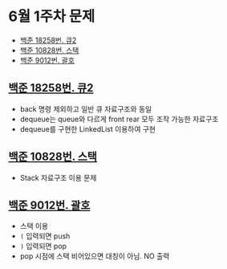 # 6월 1주차 문제
- [백준 18258번. 큐2](https://www.acmicpc.net/problem/18258)
- [백준 10828번. 스택](https://www.acmicpc.net/problem/10828)
- [백준 9012번. 괄호](https://www.acmicpc.net/problem/9012)

## [백준 18258번. 큐2](https://www.acmicpc.net/problem/18258)
- back 명령 제외하고 일반 큐 자료구조와 동일
- dequeue는 queue와 다르게 front rear 모두 조작 가능한 자료구조
- dequeue를 구현한 LinkedList 이용하여 구현


## [백준 10828번. 스택](https://www.acmicpc.net/problem/10828)
- Stack 자료구조 이용 문제


## [백준 9012번. 괄호](https://www.acmicpc.net/problem/9012)
- 스택 이용
- `(` 입력되면 push
- `)` 입력되면 pop
- pop 시점에 스택 비어있으면 대칭이 아님. NO 출력 